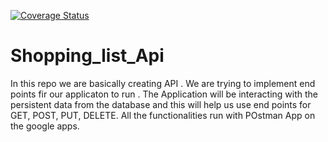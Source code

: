 [![Coverage Status](https://coveralls.io/repos/github/ivanatu/Shopping_list_Api/badge.svg?branch=master)](https://coveralls.io/github/ivanatu/Shopping_list_Api?branch=master)

# Shopping_list_Api

In this repo we are basically creating API . We are trying to implement end points fir our applicaton to run . The Application will be interacting with the persistent data from the database and this will help us use end points for GET, POST, PUT, DELETE. All the functionalities run with POstman App on the google apps.
